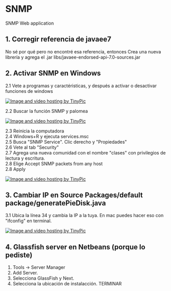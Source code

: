 # SNMP
SNMP Web application


## 1. Corregir referencia de javaee7
No sé por qué pero no encontré esa referencia, entonces Crea una nueva librería y agrega el .jar libs/javaee-endorsed-api-7.0-sources.jar

## 2. Activar SNMP en Windows

2.1 Vete a programas y caractéristicas, y después a activar o desactivar funciones de windows

<a href="http://es.tinypic.com?ref=2vcvrm9" target="_blank"><img src="http://i63.tinypic.com/2vcvrm9.png" border="0" alt="Image and video hosting by TinyPic"></a>

2.2 Buscar la función SNMP y palomea

<a href="http://es.tinypic.com?ref=ejd1sp" target="_blank"><img src="http://i63.tinypic.com/ejd1sp.png" border="0" alt="Image and video hosting by TinyPic"></a>

2.3 Reinicia la computadora<br>
2.4 Windows+R y ejecuta services.msc<br>
2.5 Busca "SNMP Service". Clic derecho y "Propiedades"<br>
2.6 Vete al tab "Security"<br>
2.7 Agrega una nueva comunidad con el nombre "clases" con privilegios de lectura y escritura.<br>
2.8 Elige Accept SNMP packets from any host<br>
2.8 Apply<br>

<a href="http://es.tinypic.com?ref=2yy3y48" target="_blank"><img src="http://i67.tinypic.com/2yy3y48.png" border="0" alt="Image and video hosting by TinyPic"></a>

## 3. Cambiar IP en Source Packages/default package/generatePieDisk.java

3.1 Ubica la línea 34 y cambia la IP a la tuya. En mac puedes hacer eso con "ifconfig" en terminal.

<a href="http://es.tinypic.com?ref=35id9hh" target="_blank"><img src="http://i67.tinypic.com/35id9hh.png" border="0" alt="Image and video hosting by TinyPic"></a>

## 4. Glassfish server en Netbeans (porque lo pediste)
1. Tools -> Server Manager
2. Add Server.
3. Selecciona GlassFish y Next.
4. Selecciona la ubicación de instalacción.
TERMINAR
